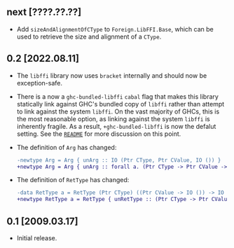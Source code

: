 ## next [????.??.??]
* Add `sizeAndAlignmentOfCType` to `Foreign.LibFFI.Base`, which can be used to
  retrieve the size and alignment of a `CType`.

## 0.2 [2022.08.11]
* The `libffi` library now uses `bracket` internally and should now be
  exception-safe.
* There is a now a `ghc-bundled-libffi` `cabal` flag that makes this library
  statically link against GHC's bundled copy of `libffi` rather than attempt to
  link against the system `libffi`. On the vast majority of GHCs, this is the
  most reasonable option, as linking against the system `libffi` is inherently
  fragile. As a result, `+ghc-bundled-libffi` is now the defalut setting. See
  the [`README`](https://github.com/remiturk/libffi/blob/master/README.md#notes-on-ghcs-bundling-of-libffi)
  for more discussion on this point.
* The definition of `Arg` has changed:

  ```diff
  -newtype Arg = Arg { unArg :: IO (Ptr CType, Ptr CValue, IO ()) }
  +newtype Arg = Arg { unArg :: forall a. (Ptr CType -> Ptr CValue -> IO a) -> IO a }
  ```
* The definition of `RetType` has changed:
  ```diff
  -data RetType a = RetType (Ptr CType) ((Ptr CValue -> IO ()) -> IO a)
  +newtype RetType a = RetType { unRetType :: (Ptr CType -> Ptr CValue -> IO ()) -> IO a }
  ```

## 0.1 [2009.03.17]
* Initial release.
